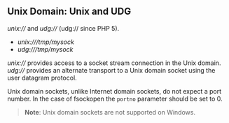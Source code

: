 Unix Domain: Unix and UDG
-------------------------

*unix://* and *udg://* (udg:// since PHP 5).

-   <span class="simpara">*unix:///tmp/mysock*</span>
-   <span class="simpara">*udg:///tmp/mysock*</span>

*unix://* provides access to a socket stream connection in the Unix
domain. *udg://* provides an alternate transport to a Unix domain socket
using the user datagram protocol.

Unix domain sockets, unlike Internet domain sockets, do not expect a
port number. In the case of <span class="function">fsockopen</span> the
`portno` parameter should be set to 0.

> **Note**: <span class="simpara"> Unix domain sockets are not supported
> on Windows. </span>

